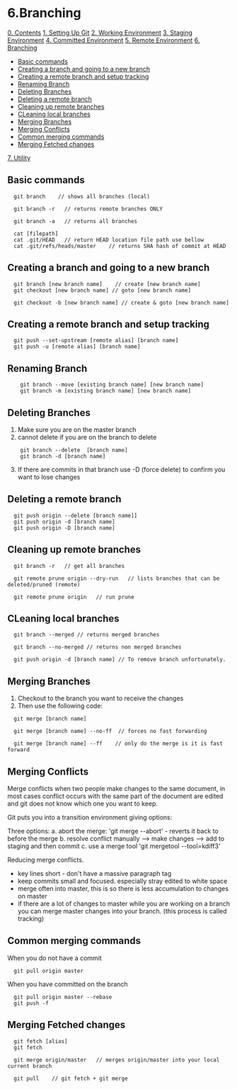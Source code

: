 6.Branching
===========

[0. Contents](00-Contents.md)
[1. Setting Up Git](01-SettingUpGit.md)
[2. Working Environment](02-WorkingEnvironment.md)
[3. Staging Environment](03-StagingEnvironment.md)
[4. Committed Environment](04-CommittedEnvironment.md)
[5. Remote Environment](05-RemoteEnvironment.md)
[6. Branching](06-Branching.md)
<!-- TOC -->

- [Basic commands](#basic-commands)
- [Creating a branch and going to a new branch](#creating-a-branch-and-going-to-a-new-branch)
- [Creating a remote branch and setup tracking](#creating-a-remote-branch-and-setup-tracking)
- [Renaming Branch](#renaming-branch)
- [Deleting Branches](#deleting-branches)
- [Deleting a remote branch](#deleting-a-remote-branch)
- [Cleaning up remote branches](#cleaning-up-remote-branches)
- [CLeaning local branches](#cleaning-local-branches)
- [Merging Branches](#merging-branches)
- [Merging Conflicts](#merging-conflicts)
- [Common merging commands](#common-merging-commands)
- [Merging Fetched changes](#merging-fetched-changes)

<!-- /TOC -->
[7. Utility](07-Utility.md)

## Basic commands
```
  git branch    // shows all branches (local)

  git branch -r   // returns remote branches ONLY

  git branch -a   // returns all branches

  cat [filepath]
  cat .git/HEAD   // return HEAD location file path use bellow
  cat .git/refs/heads/master    // returns SHA hash of commit at HEAD
```

## Creating a branch and going to a new branch
```
  git branch [new branch name]    // create [new branch name]
  git checkout [new branch name] // goto [new branch name]

  git checkout -b [new branch name] // create & goto [new branch name]
```

## Creating a remote branch and setup tracking
```
  git push --set-upstream [remote alias] [branch name]
  git push -u [remote alias] [branch name]
```

## Renaming Branch
```
	git branch --move [existing branch name] [new branch name]
	git branch -m [existing branch name] [new branch name]
```

## Deleting Branches
1. Make sure you are on the master branch
2. cannot delete if you are on the branch to delete
```
	git branch --delete  [branch name]
	git branch -d [branch name]
```
3. If there are commits in that branch use -D (force delete) to confirm you want to lose changes


## Deleting a remote branch
```
  git push origin --delete [branch name]]
  git push origin -d [branch name]
  git push origin -D [branch name]
```

## Cleaning up remote branches
```
  git branch -r   // get all branches

  git remote prune origin --dry-run   // lists branches that can be deleted/pruned (remote)

  git remote prune origin   // run prune  
```

## CLeaning local branches
```
  git branch --merged // returns merged branches

  git branch --no-merged // returns non merged branches

  git push origin -d [branch name] // To remove branch unfortunately.

```

## Merging Branches
1. Checkout to the branch you want to receive the changes
2. Then use the following code:
```
  git merge [branch name]

  git merge [branch name] --no-ff  // forces no fast forwarding

  git merge [branch name] --ff    // only do the merge is it is fast forward
```
	
## Merging Conflicts
Merge conflicts when two people make changes to the same document, in most cases conflict occurs with the same part of the document are edited and git does not know which one you want to keep.

Git puts you into a transition environment giving options:

Three options:
	a. abort the merge: 'git merge --abort' - reverts it back to before the merge
	b. resolve conflict manually --> make changes --> add to staging and then commit
	c. use a merge tool 'git mergetool --tool=kdiff3'


Reducing merge conflicts.
- key lines short - don't have a massive paragraph tag
- keep commits small and focused. especially stray edited to white space
- merge often into master, this is so there is less accumulation to changes on master
- if there are a lot of changes to master while you are working on a branch you can merge master changes into your branch. (this process is called tracking)

## Common merging commands
When you do not have a commit
```
  git pull origin master 
```
When you have committed on the branch
```
  git pull origin master --rebase
  git push -f
```

## Merging Fetched changes
```
  git fetch [alias]
  git fetch

  git merge origin/master   // merges origin/master into your local current branch

  git pull    // git fetch + git merge
```


